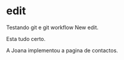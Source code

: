 # edit
Testando git e git workflow
New edit.

Esta tudo certo.

A Joana implementou a pagina de contactos.